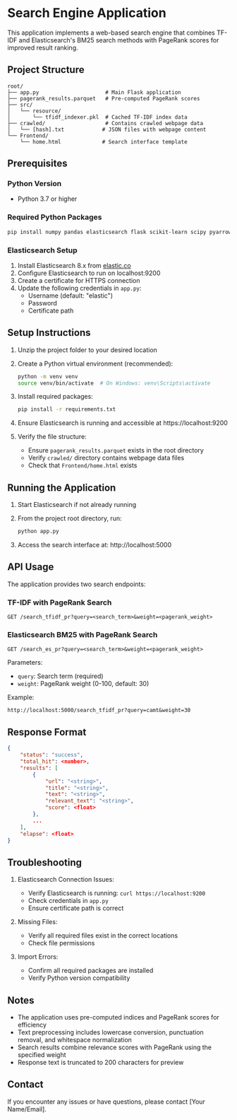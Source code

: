 # Search Engine Application

This application implements a web-based search engine that combines TF-IDF and Elasticsearch's BM25 search methods with PageRank scores for improved result ranking.

## Project Structure

```
root/
├── app.py                     # Main Flask application
├── pagerank_results.parquet   # Pre-computed PageRank scores
├── src/
│   └── resource/
│       └── tfidf_indexer.pkl  # Cached TF-IDF index data
├── crawled/                   # Contains crawled webpage data
│   └── [hash].txt            # JSON files with webpage content
└── Frontend/
    └── home.html             # Search interface template
```

## Prerequisites

### Python Version
- Python 3.7 or higher

### Required Python Packages
```bash
pip install numpy pandas elasticsearch flask scikit-learn scipy pyarrow
```

### Elasticsearch Setup
1. Install Elasticsearch 8.x from [elastic.co](https://www.elastic.co/downloads/elasticsearch)
2. Configure Elasticsearch to run on localhost:9200
3. Create a certificate for HTTPS connection
4. Update the following credentials in `app.py`:
   - Username (default: "elastic")
   - Password
   - Certificate path

## Setup Instructions

1. Unzip the project folder to your desired location

2. Create a Python virtual environment (recommended):
   ```bash
   python -m venv venv
   source venv/bin/activate  # On Windows: venv\Scripts\activate
   ```

3. Install required packages:
   ```bash
   pip install -r requirements.txt
   ```

4. Ensure Elasticsearch is running and accessible at https://localhost:9200

5. Verify the file structure:
   - Ensure `pagerank_results.parquet` exists in the root directory
   - Verify `crawled/` directory contains webpage data files
   - Check that `Frontend/home.html` exists

## Running the Application

1. Start Elasticsearch if not already running

2. From the project root directory, run:
   ```bash
   python app.py
   ```

3. Access the search interface at: http://localhost:5000

## API Usage

The application provides two search endpoints:

### TF-IDF with PageRank Search
```
GET /search_tfidf_pr?query=<search_term>&weight=<pagerank_weight>
```

### Elasticsearch BM25 with PageRank Search
```
GET /search_es_pr?query=<search_term>&weight=<pagerank_weight>
```

Parameters:
- `query`: Search term (required)
- `weight`: PageRank weight (0-100, default: 30)

Example:
```
http://localhost:5000/search_tfidf_pr?query=camt&weight=30
```

## Response Format

```json
{
    "status": "success",
    "total_hit": <number>,
    "results": [
        {
            "url": "<string>",
            "title": "<string>",
            "text": "<string>",
            "relevant_text": "<string>",
            "score": <float>
        },
        ...
    ],
    "elapse": <float>
}
```

## Troubleshooting

1. Elasticsearch Connection Issues:
   - Verify Elasticsearch is running: `curl https://localhost:9200`
   - Check credentials in `app.py`
   - Ensure certificate path is correct

2. Missing Files:
   - Verify all required files exist in the correct locations
   - Check file permissions

3. Import Errors:
   - Confirm all required packages are installed
   - Verify Python version compatibility

## Notes

- The application uses pre-computed indices and PageRank scores for efficiency
- Text preprocessing includes lowercase conversion, punctuation removal, and whitespace normalization
- Search results combine relevance scores with PageRank using the specified weight
- Response text is truncated to 200 characters for preview

## Contact

If you encounter any issues or have questions, please contact [Your Name/Email].

